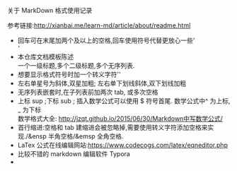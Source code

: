 关于 MarkDown 格式使用记录

参考链接:http://xianbai.me/learn-md/article/about/readme.html

- 回车可在末尾加两个及以上的空格,回车使用符号代替更放心一些'<br>'
- 本仓库文档模板陈述<br>
  一个一级标题,多个二级标题,多个无序列表.<br>
- 想要显示格式符号时加一个转义字符'\'<br>
- 左右单星号为斜体,双星加粗; 左右单下划线斜体,双下划线加粗
- 无序列表嵌套时,在子列表前加两次 tab, 或多次空格
- 上标 sup ;下标 sub ; 插入数学公式可以使用 $ 符号首尾. 数学公式中^ 为上标, _ 为下标  <br>
  数学格式大全: http://jzqt.github.io/2015/06/30/Markdown中写数学公式/
- 首行缩进:空格和 tab 建缩进会被忽略掉,需要使用转义字符添加空格来实现./&ensp 半角空格/&emsp 全角空格.
- LaTex 公式在线编辑网站:https://www.codecogs.com/latex/eqneditor.php 
- 比较不错的 markdown 编辑软件 Typora
- 


